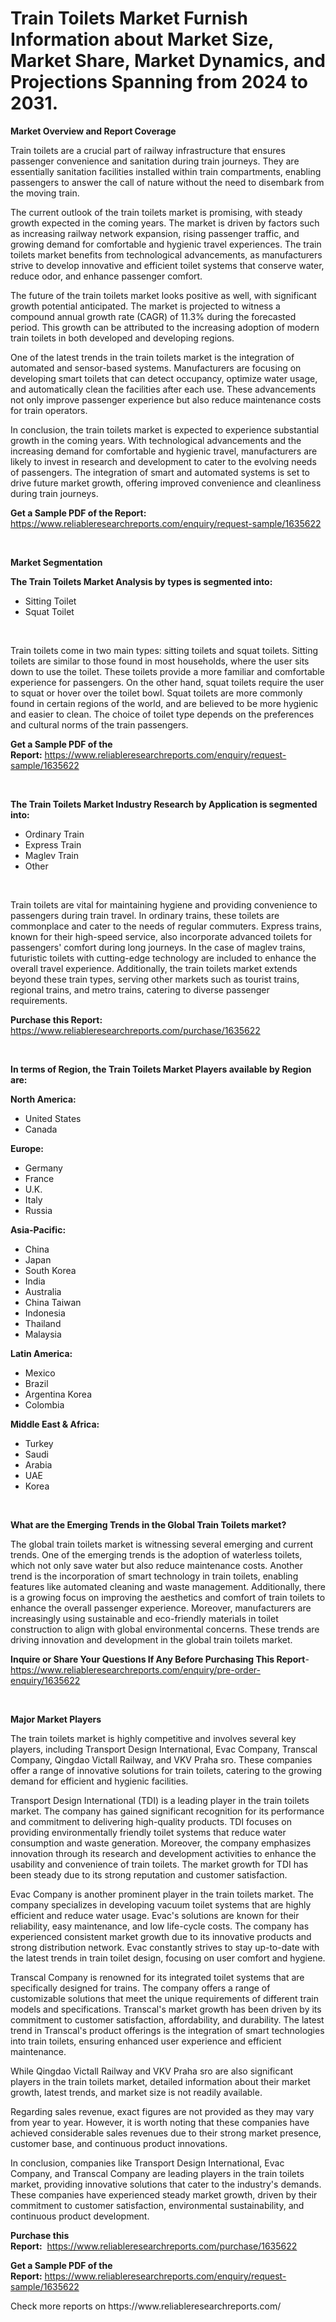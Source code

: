 <p><h1>Train Toilets Market Furnish Information about Market Size, Market Share, Market Dynamics, and Projections Spanning from 2024 to 2031.</h1></p><p><strong>Market Overview and Report Coverage</strong></p>
<p><p>Train toilets are a crucial part of railway infrastructure that ensures passenger convenience and sanitation during train journeys. They are essentially sanitation facilities installed within train compartments, enabling passengers to answer the call of nature without the need to disembark from the moving train.</p><p>The current outlook of the train toilets market is promising, with steady growth expected in the coming years. The market is driven by factors such as increasing railway network expansion, rising passenger traffic, and growing demand for comfortable and hygienic travel experiences. The train toilets market benefits from technological advancements, as manufacturers strive to develop innovative and efficient toilet systems that conserve water, reduce odor, and enhance passenger comfort.</p><p>The future of the train toilets market looks positive as well, with significant growth potential anticipated. The market is projected to witness a compound annual growth rate (CAGR) of 11.3% during the forecasted period. This growth can be attributed to the increasing adoption of modern train toilets in both developed and developing regions.</p><p>One of the latest trends in the train toilets market is the integration of automated and sensor-based systems. Manufacturers are focusing on developing smart toilets that can detect occupancy, optimize water usage, and automatically clean the facilities after each use. These advancements not only improve passenger experience but also reduce maintenance costs for train operators.</p><p>In conclusion, the train toilets market is expected to experience substantial growth in the coming years. With technological advancements and the increasing demand for comfortable and hygienic travel, manufacturers are likely to invest in research and development to cater to the evolving needs of passengers. The integration of smart and automated systems is set to drive future market growth, offering improved convenience and cleanliness during train journeys.</p></p>
<p><strong>Get a Sample PDF of the Report:</strong> <a href="https://www.reliableresearchreports.com/enquiry/request-sample/1635622">https://www.reliableresearchreports.com/enquiry/request-sample/1635622</a></p>
<p>&nbsp;</p>
<p><strong>Market Segmentation</strong></p>
<p><strong>The Train Toilets Market Analysis by types is segmented into:</strong></p>
<p><ul><li>Sitting Toilet</li><li>Squat Toilet</li></ul></p>
<p>&nbsp;</p>
<p><p>Train toilets come in two main types: sitting toilets and squat toilets. Sitting toilets are similar to those found in most households, where the user sits down to use the toilet. These toilets provide a more familiar and comfortable experience for passengers. On the other hand, squat toilets require the user to squat or hover over the toilet bowl. Squat toilets are more commonly found in certain regions of the world, and are believed to be more hygienic and easier to clean. The choice of toilet type depends on the preferences and cultural norms of the train passengers.</p></p>
<p><strong>Get a Sample PDF of the Report:</strong>&nbsp;<a href="https://www.reliableresearchreports.com/enquiry/request-sample/1635622">https://www.reliableresearchreports.com/enquiry/request-sample/1635622</a></p>
<p>&nbsp;</p>
<p><strong>The Train Toilets Market Industry Research by Application is segmented into:</strong></p>
<p><ul><li>Ordinary Train</li><li>Express Train</li><li>Maglev Train</li><li>Other</li></ul></p>
<p>&nbsp;</p>
<p><p>Train toilets are vital for maintaining hygiene and providing convenience to passengers during train travel. In ordinary trains, these toilets are commonplace and cater to the needs of regular commuters. Express trains, known for their high-speed service, also incorporate advanced toilets for passengers' comfort during long journeys. In the case of maglev trains, futuristic toilets with cutting-edge technology are included to enhance the overall travel experience. Additionally, the train toilets market extends beyond these train types, serving other markets such as tourist trains, regional trains, and metro trains, catering to diverse passenger requirements.</p></p>
<p><strong>Purchase this Report:</strong>&nbsp; <a href="https://www.reliableresearchreports.com/purchase/1635622">https://www.reliableresearchreports.com/purchase/1635622</a></p>
<p>&nbsp;</p>
<p><strong>In terms of Region, the Train Toilets Market Players available by Region are:</strong></p>
<p>
    <p> <strong> North America: </strong>
        <ul>
            <li>United States</li>
            <li>Canada</li>
        </ul>
        </p> 
    <p> <strong> Europe: </strong>
        <ul>
            <li>Germany</li>
            <li>France</li>
            <li>U.K.</li>
            <li>Italy</li>
            <li>Russia</li>
        </ul>
        </p> 
    <p> <strong> Asia-Pacific: </strong>
        <ul>
            <li>China</li>
            <li>Japan</li>
            <li>South Korea</li>
            <li>India</li>
            <li>Australia</li>
            <li>China Taiwan</li>
            <li>Indonesia</li>
            <li>Thailand</li>
            <li>Malaysia</li>
        </ul>
        </p> 
    <p> <strong> Latin America: </strong>
        <ul>
            <li>Mexico</li>
            <li>Brazil</li>
            <li>Argentina Korea</li>
            <li>Colombia</li>
        </ul>
        </p> 
    <p> <strong> Middle East & Africa: </strong>
        <ul>
            <li>Turkey</li>
            <li>Saudi</li>
            <li>Arabia</li>
            <li>UAE</li>
            <li>Korea</li>
        </ul>
    </p>
    </p>
<p>&nbsp;</p>
<p><strong>What are the Emerging Trends in the Global Train Toilets market?</strong></p>
<p><p>The global train toilets market is witnessing several emerging and current trends. One of the emerging trends is the adoption of waterless toilets, which not only save water but also reduce maintenance costs. Another trend is the incorporation of smart technology in train toilets, enabling features like automated cleaning and waste management. Additionally, there is a growing focus on improving the aesthetics and comfort of train toilets to enhance the overall passenger experience. Moreover, manufacturers are increasingly using sustainable and eco-friendly materials in toilet construction to align with global environmental concerns. These trends are driving innovation and development in the global train toilets market.</p></p>
<p><strong>Inquire or Share Your Questions If Any Before Purchasing This Report</strong>- <a href="https://www.reliableresearchreports.com/enquiry/pre-order-enquiry/1635622">https://www.reliableresearchreports.com/enquiry/pre-order-enquiry/1635622</a></p>
<p>&nbsp;</p>
<p><strong>Major Market Players</strong></p>
<p><p>The train toilets market is highly competitive and involves several key players, including Transport Design International, Evac Company, Transcal Company, Qingdao Victall Railway, and VKV Praha sro. These companies offer a range of innovative solutions for train toilets, catering to the growing demand for efficient and hygienic facilities.</p><p>Transport Design International (TDI) is a leading player in the train toilets market. The company has gained significant recognition for its performance and commitment to delivering high-quality products. TDI focuses on providing environmentally friendly toilet systems that reduce water consumption and waste generation. Moreover, the company emphasizes innovation through its research and development activities to enhance the usability and convenience of train toilets. The market growth for TDI has been steady due to its strong reputation and customer satisfaction.</p><p>Evac Company is another prominent player in the train toilets market. The company specializes in developing vacuum toilet systems that are highly efficient and reduce water usage. Evac's solutions are known for their reliability, easy maintenance, and low life-cycle costs. The company has experienced consistent market growth due to its innovative products and strong distribution network. Evac constantly strives to stay up-to-date with the latest trends in train toilet design, focusing on user comfort and hygiene.</p><p>Transcal Company is renowned for its integrated toilet systems that are specifically designed for trains. The company offers a range of customizable solutions that meet the unique requirements of different train models and specifications. Transcal's market growth has been driven by its commitment to customer satisfaction, affordability, and durability. The latest trend in Transcal's product offerings is the integration of smart technologies into train toilets, ensuring enhanced user experience and efficient maintenance.</p><p>While Qingdao Victall Railway and VKV Praha sro are also significant players in the train toilets market, detailed information about their market growth, latest trends, and market size is not readily available.</p><p>Regarding sales revenue, exact figures are not provided as they may vary from year to year. However, it is worth noting that these companies have achieved considerable sales revenues due to their strong market presence, customer base, and continuous product innovations.</p><p>In conclusion, companies like Transport Design International, Evac Company, and Transcal Company are leading players in the train toilets market, providing innovative solutions that cater to the industry's demands. These companies have experienced steady market growth, driven by their commitment to customer satisfaction, environmental sustainability, and continuous product development.</p></p>
<p><strong>Purchase this Report:</strong>&nbsp;&nbsp;<a href="https://www.reliableresearchreports.com/purchase/1635622">https://www.reliableresearchreports.com/purchase/1635622</a></p>
<p></p>
<p><strong>Get a Sample PDF of the Report:</strong>&nbsp;<a href="https://www.reliableresearchreports.com/enquiry/request-sample/1635622">https://www.reliableresearchreports.com/enquiry/request-sample/1635622</a></p>
<p>Check more reports on https://www.reliableresearchreports.com/</p>